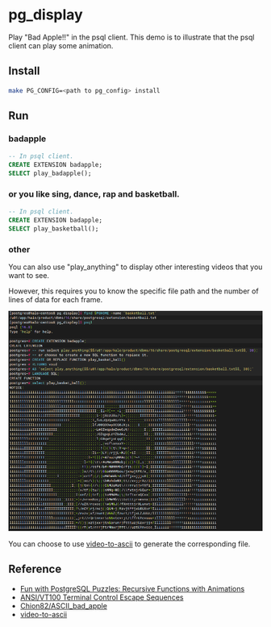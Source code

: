 # pg_display

Play "Bad Apple!!" in the psql client. This demo is to illustrate that the psql client can play some animation.

## Install

```bash
make PG_CONFIG=<path to pg_config> install
```

## Run
### badapple
```sql
-- In psql client.
CREATE EXTENSION badapple;
SELECT play_badapple();
```
### or you like sing, dance, rap and basketball.
```sql
-- In psql client.
CREATE EXTENSION badapple;
SELECT play_basketball();
```
### other
You can also use "play_anything" to display other interesting videos that you want to see.

However, this requires you to know the specific file path and the number of lines of data for each frame.

![play_anything](play_anything.png)

You can choose to use [video-to-ascii](https://github.com/joelibaceta/video-to-ascii) to generate the corresponding file.

## Reference

- [Fun with PostgreSQL Puzzles: Recursive Functions with Animations](https://www.crunchydata.com/blog/fun-with-postgresql-puzzles-and-recursive-functions-with-animations)
- [ANSI/VT100 Terminal Control Escape Sequences](https://web.archive.org/web/20190624214929/http://www.termsys.demon.co.uk/vtansi.htm)
- [Chion82/ASCII_bad_apple](https://github.com/Chion82/ASCII_bad_apple)
- [video-to-ascii](https://github.com/joelibaceta/video-to-ascii)
